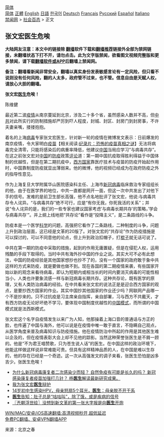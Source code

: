  <!-- 面包屑导航 --> <div class="breadcrumb"><!-- GTranslate: https://gtranslate.io/ -->  <div class="switcher notranslate">  <div class="selected">  <a href="#" onclick="return false;"> 简体</a>  </div>  <div class="option">  <a href="https://www.bannedbook.org" onclick="doGTranslate('zh-CN|zh-CN');jQuery('div.switcher div.selected a').html(jQuery(this).html());return false;" title="简体中文" class="nturl selected"> 简体</a>  <a href="https://www.bannedbook.org/zh-tw/" onclick="doGTranslate('zh-CN|zh-TW');jQuery('div.switcher div.selected a').html(jQuery(this).html());return false;" title="繁體中文" class="nturl"> 正體</a>  <a href="https://www.bannedbook.org/en/" onclick="doGTranslate('zh-CN|en');jQuery('div.switcher div.selected a').html(jQuery(this).html());return false;" title="English" class="nturl"> English</a>  <a href="https://www.bannedbook.org/ja/" onclick="doGTranslate('zh-CN|ja');jQuery('div.switcher div.selected a').html(jQuery(this).html());return false;" title="日本語" class="nturl"> 日語</a>  <a href="https://www.bannedbook.org/ko/" onclick="doGTranslate('zh-CN|ko');jQuery('div.switcher div.selected a').html(jQuery(this).html());return false;" title="한국어" class="nturl"> 한국어</a>  <a href="https://www.bannedbook.org/de/" onclick="doGTranslate('zh-CN|de');jQuery('div.switcher div.selected a').html(jQuery(this).html());return false;" title="Deutsch" class="nturl"> Deutsch</a>  <a href="https://www.bannedbook.org/fr/" onclick="doGTranslate('zh-CN|fr');jQuery('div.switcher div.selected a').html(jQuery(this).html());return false;" title="Français" class="nturl"> Français</a>  <a href="https://www.bannedbook.org/ru/" onclick="doGTranslate('zh-CN|ru');jQuery('div.switcher div.selected a').html(jQuery(this).html());return false;" title="Русский" class="nturl"> Русский</a>  <a href="https://www.bannedbook.org/es/" onclick="doGTranslate('zh-CN|es');jQuery('div.switcher div.selected a').html(jQuery(this).html());return false;" title="Español" class="nturl"> Español</a>  <a href="https://www.bannedbook.org/it/" onclick="doGTranslate('zh-CN|it');jQuery('div.switcher div.selected a').html(jQuery(this).html());return false;" title="Italiano" class="nturl"> Italiano</a>  </div>  </div>      <div class='breadcrumb-sub'><!-- Breadcrumb NavXT 6.3.0 --> <a href="https://www.bannedbook.org/" class="home">禁闻网</a> &gt; <a href="https://www.bannedbook.org/bnews/baitai/" class="category">社会百态</a> &gt; 正文</div></div><h2>张文宏医生危唉</h2> <p class="notice"><b>大陆网友注意：本文中的链接除 <a href="https://github.com/bannedbook/fanqiang" >翻墙</a>软件下载和<a href="https://github.com/killgcd/justmysocks/blob/master/README.md">翻墙推荐</a>链接外全部为禁网链接，未翻墙状态下打不开，请勿点击。此为文字版禁闻，欲看图文视频完整版和更多禁闻，请下载<a href="https://github.com/bannedbook/fanqiang">翻墙软件或APP</a>后翻墙上禁闻网。</p><p>备注：翻墙看新闻非常安全，翻墙以真实身份发表敏感言论有一定风险，但只看不说则没有任何风险，翻的人太多，政府管不过来，也不管。信息自由是天赋人权，请放心大胆的翻墙。</b></p>  <div class="entry"> <p><strong>张文宏<a href="https://www.bannedbook.org/bnews/tag/%e5%8c%bb%e7%94%9f/" class="st_tag internal_tag" rel="tag" title="标签 医生 下的日志">医生</a>危唉！</strong></p> <p>陈维健</p>  <p  >最近第二波<a href="https://www.bannedbook.org/bnews/tag/%E7%96%AB%E6%83%85/" class="st_tag internal_tag" rel="tag" title="标签 疫情 下的日志">疫情</a>从南京蔓延到北京，涉及二十多个省，虽然感染人数并不高，但<a href="https://www.bannedbook.org/bnews/tag/%e4%b8%ad%e5%85%b1/" class="st_tag internal_tag" rel="tag" title="标签 中共 下的日志">中共</a>对此所实行的防制措施却严厉到吓人程度，封城、封区、封房门到封房事，不许夫妻亲嘴，搂搂抱抱。</p> <p  >着名的上海<a href="https://www.bannedbook.org/bnews/tag/%e7%97%85%e6%af%92/" class="st_tag internal_tag" rel="tag" title="标签 病毒 下的日志">病毒</a>专家张文宏医生，针对新一轮的疫情在微博发文表示：日前爆发的南京疫情，令大家明白<span class='wp_keywordlink'><a href="https://www.bannedbook.org/bnews/tculture/20160630/551027.html" title="疫苗" target="_blank">疫苗</a></span>【相关阅读:<a href='https://www.bannedbook.org/bnews/topimagenews/20180408/925060.html' target='_blank'>纪录片：恐怖的疫苗真相之谜</a>】无法将病毒完全清零，只能将感染后的病重率降低，他建议<span class='wp_keywordlink_affiliate'><a href="https://www.bannedbook.org/" title="中国" target="_blank">中国</a></span>当局应学习&ldquo;与病毒共存&rdquo;。在这之前张文宏对<a href="https://www.bannedbook.org/bnews/tag/%E4%B8%AD%E5%9B%BD/" class="st_tag internal_tag" rel="tag" title="标签 中国 下的日志">中国</a>的<a href="https://www.bannedbook.org/bnews/tag/%E9%98%B2%E7%96%AB/" class="st_tag internal_tag" rel="tag" title="标签 防疫 下的日志">防疫</a>政策<span class='wp_keywordlink_affiliate'><a href="https://www.bannedbook.org/bnews/comments/" title="新闻评论" target="_blank">评论</a></span>道：第一期中国抗疫取得胜利得益于中国体制的优越性，但是在第二期抗疫中，<a href="https://www.bannedbook.org/bnews/tag/%e8%a5%bf%e6%96%b9%e5%9b%bd%e5%ae%b6/" class="st_tag internal_tag" rel="tag" title="标签 西方国家 下的日志">西方国家</a>靠医疗技术与疫苗的防疫开始起作用时，中国靠制度防疫就显出薄弱来。他的微博，他的视频已经成为在政府防疫之外的指导性意见。</p>  <p  >作为上海复旦大学附属华山医院感染科主任、上海市<a href="https://www.bannedbook.org/bnews/tag/%e6%96%b0%e5%86%a0%e7%97%85%e6%af%92/" class="st_tag internal_tag" rel="tag" title="标签 新冠病毒 下的日志">新冠病毒</a>临床救治专家组组长的他，由于在医学界的地位，中共一直都是网开一面，但这一次中共发出了对他下手的信号。发难的是前卫生部长高强，他不点名地批评了张文宏，他说:与病毒共存令人诧异。&ldquo;与病毒共存&rdquo;绝不可行，应是&ldquo;有你无我，你死我活的关系&rdquo;；并说&ldquo;令人诧异的是，我们的一些专家也建议国家考虑&rsquo;与病毒长期共存&rsquo;的策略，&rsquo;学会与病毒共存&rsquo;&rdquo;。并上纲上线地把&ldquo;共存论&rdquo;看作是&ldquo;投降主义&rdquo;，是二条路线的斗争。</p> <p  >防疫本是一个医学<span class='wp_keywordlink'><a href="https://www.bannedbook.org/forum11/topic309.html" title="禁片：“科学”的棍子" target="_blank">科学</a></span>的问题，高强把它看作了二条路线，二种制度的斗争，问题上升到政治层面，这已经是文革的20版了。对张文宏的&ldquo;共存论&rdquo;作为防疫措施是可以探讨的，可以不同意他的论点，但上升到政治扣帽子，打<span class='wp_keywordlink'><a href="https://www.bannedbook.org/forum11/topic309.html" title="禁片：“科学”的棍子" target="_blank">棍子</a></span>就无话可说了。</p>  <p  >中共在第一期的防疫中采取的措施，起到的作用无庸置疑，但是在侵犯人权，运用残酷的手段下取得的。当时中共有海外抄中国的作业之说。其实大可不必有此想法，中国的防疫经验是其他国家想抄也抄不了的，没有一个国家的政府敢于象中共这样的方式来防疫，就是要做也做不到。现在各国的第二期疫情来袭，有些国家开始以新的观念来看待病毒，即认为短期内或相当长的时间内要消灭病毒的可能性相当小，人类也许要象流感一样与新冠病毒长期共存。这种共存论，既有医学的原理，又有人类防治病毒的经验。在中共看来张文宏的说法正是是迎合西方国家的观点，是要抄西方国家的作业。其实中国抄其他国家的作业还少吗？网联网产品哪一个不是抄来的。只不过抗疫是习主席亲自指挥，亲自部署，习与西方不共戴天，才有西方防疫无论好坏绝不学习，要体现中国制度优越性的<a href="https://www.bannedbook.org/bnews/tag/%E4%B8%AD%E5%9B%BD%E6%A8%A1%E5%BC%8F/" class="st_tag internal_tag" rel="tag" title="标签 中国模式 下的日志">中国模式</a>，而所谓的中国模式就是法西斯模式。</p> <p  >张文宏这个名字自疫情发生以来广为人知，他那操着上海口音的普通话与方正的脸，也传遍了中国与海外，他可以说是在疫情中唯一敢于直言，不隐瞒自己观点，从医学角度来普及病毒知识与防疫措施。他在疫情防治中所起的作用是其他医生难以企及的，但在疫情表彰大会上却不见他的踪影。当然这种荣誉张医生是不屑一顾的。他是&ldquo;不为君王唱赞歌，只为苍生说人话&rdquo;的医生。在中国这样的政治环境下，他能这样做这样说非常难能可贵。但具有这样精神品质的人，在中国是难以生存的，他的存在已经是一个奇迹。这一次从高强发文的调子来看，张医生恐怕是凶多吉少。张医生危唉！</p>  <ul class='op-related-articles' title='相关阅读'> <li><a href='https://www.bannedbook.org/bnews/bannedvideo/20210812/1604817.html' target='_blank'>为什么新冠病毒康复者二次感染少而轻？ 自然免疫有可能是长久的吗？ 新冠感染康复者疫苗加强打几针？ 杨<b>医生</b>解读最新研究成果。</a></li> <li><a href='https://www.bannedbook.org/bnews/baitai/20210811/1604376.html' target='_blank'>我为张文宏<b>医生</b>辩护</a></li> <li><a href='https://www.bannedbook.org/bnews/health/20210811/1604229.html' target='_blank'>14岁初中生感染HPV，母亲怒扇5个耳光，<b>医生</b>：母亲脱不开干系</a></li> <li><a href='https://www.bannedbook.org/bnews/health/20210810/1603439.html' target='_blank'><b>医生</b>告知：肚子总是“咕咕叫”，除了饿，或是疾病的信号</a></li> <li><a href='https://www.bannedbook.org/bnews/ssgc/20210810/1603404.html' target='_blank'>〖兲朝浮世绘〗没想到新文革的第一张大字报是向<b>医生</b>开炮</a></li> </ul> <p class="texttj"> <a href="https://github.com/bannedbook/fanqiang/wiki/V2ray%E6%9C%BA%E5%9C%BA" target="_blank">WIN/MAC/安卓/iOS高速翻墙:高清视频秒开,超低延迟</a><br/> <a href="https://github.com/bannedbook/fanqiang/wiki/%E7%A6%81%E9%97%BB%E7%BD%91%E5%AE%89%E5%8D%93%E7%BF%BB%E5%A2%99%E6%96%B0%E9%97%BBAPP" target="_blank">免费PC翻墙、安卓VPN翻墙APP</a></p><p>来源：北京之春</p><a name='sharetosocial'></a>  <div style="margin-bottom:5px;padding-bottom:5px;clear:both"> <div id="archive-pix-1" class="banner-ads"> <!-- AuctionX Display platform tag START --> <div id="26318x728x90x621x_ADSLOT2" clicktrack="%%CLICK_URL_ESC%%"></div> <!-- AuctionX Display platform tag END --> </div> <div id="archive-pix-2" class="banner-ads"> <!-- AuctionX Display platform tag START --> <div id="26315x300x250x621x_ADSLOT2" clicktrack="%%CLICK_URL_ESC%%"></div> <!-- AuctionX Display platform tag END --> </div> </div>  <div id="archive-pix-1" class="banner-ads"> <!-- AuctionX Display platform tag START --> <div id="26318x728x90x621x_ADSLOT3" clicktrack="%%CLICK_URL_ESC%%"></div> <!-- AuctionX Display platform tag END --> </div> </div><!--END ENTRY--> 